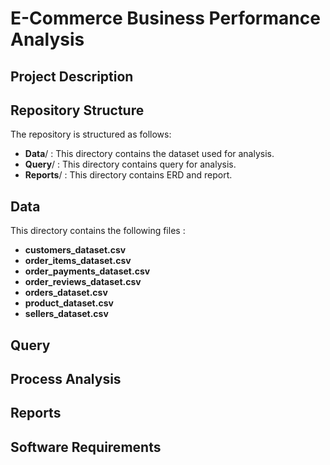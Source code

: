 <p align="center">
  <h1> E-Commerce Business Performance Analysis </h1>
</p>

## Project Description
<p align="justify">
  
</p>

## Repository Structure
<p align="justify">
The repository is structured as follows:

  * **Data**/    : This directory contains the dataset used for analysis.
  * **Query**/   : This directory contains query for analysis.
  * **Reports**/ : This directory contains ERD and report.

</p>

## Data
<p align="justify">
This directory contains the following files :

  * **customers_dataset.csv**
  * **order_items_dataset.csv**
  * **order_payments_dataset.csv**
  * **order_reviews_dataset.csv**
  * **orders_dataset.csv**
  * **product_dataset.csv**
  * **sellers_dataset.csv**
</p>

## Query
<p align="justify">
  
</p>

## Process Analysis
<p align="justify">
  
</p>

## Reports
<p align="justify">
  
</p>

## Software Requirements
<p align="justify">
  
</p>
